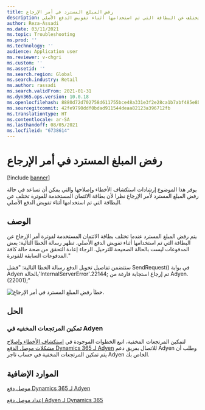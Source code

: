 ```yaml
---
title: رفض المبلغ المسترد في أمر الإرجاع
description: يوفر هذا الموضوع إرشادات استكشاف الأخطاء وإصلاحها والتي يمكن أن تساعد في حالة رفض المبلغ المسترد لأمر الإرجاع نظرا لأن بطاقة الائتمان المستخدمة للفوترة تختلف عن البطاقة التي تم استخدامها أثناء تفويض الدفع الأصلي.
author: Reza-Assadi
ms.date: 03/11/2021
ms.topic: Troubleshooting
ms.prod: ''
ms.technology: ''
audience: Application user
ms.reviewer: v-chgri
ms.custom: ''
ms.assetid: ''
ms.search.region: Global
ms.search.industry: Retail
ms.author: rassadi
ms.search.validFrom: 2021-01-31
ms.dyn365.ops.version: 10.0.18
ms.openlocfilehash: 8880d72d702758d611755bce48a331e3f2e28ca1b7abf485e8b4f7301317c875
ms.sourcegitcommit: 42fe9790ddf0bdad911544deaa82123a396712fb
ms.translationtype: HT
ms.contentlocale: ar-SA
ms.lasthandoff: 08/05/2021
ms.locfileid: "6738614"
---
```

# <a name="refund-on-a-return-order-is-declined"></a>رفض المبلغ المسترد في أمر الإرجاع

[!include [banner](../../includes/banner.md)]

يوفر هذا الموضوع إرشادات استكشاف الأخطاء وإصلاحها والتي يمكن أن تساعد في حالة رفض المبلغ المسترد لأمر الإرجاع نظرا لأن بطاقة الائتمان المستخدمة للفوترة تختلف عن البطاقة التي تم استخدامها أثناء تفويض الدفع الأصلي.

## <a name="description"></a>الوصف

يتم رفض المبلغ المسترد عندما تختلف بطاقة الائتمان المستخدمة لفوترة أمر الإرجاع عن البطاقة التي تم استخدامها أثناء تفويض الدفع الأصلي. تظهر رسالة الخطا التالية: بعض المدفوعات ليست بالحالة الصحيحة للترحيل. الرجاء إعادة التحقق من صحة حالة كافة المدفوعات السابقة للفوترة."

ستتضمن تفاصيل تخويل الدفع رسالة الخطا التالية: "فشل SendRequest() في بوابة Adyen بالحالة'InternalServerError'.22144; تم إرجاع استجابة فارغة من Adyen.(22001);"

![خطأ رفض المبلغ المسترد في أمر الإرجاع.](media/refund-order-decline.jpg)

## <a name="resolution"></a>الحل

### <a name="enable-blind-returns-in-adyen"></a>تمكين المرتجعات المخفيه في Adyen

لتمكين المرتجعات المخفية، اتبع الخطوات الموجودة في [استكشاف الأخطاء وإصلاح مشكلات موصل الدفع Dynamics 365 لـ Adyen](adyen-support.md) للاتصال بفريق دعم Adyen وطلب أن يتم تمكين المرتجعات المخفية في حساب تاجر Adyen الخاص بك.

## <a name="additional-resources"></a>الموارد الإضافية

[موصل دفع Dynamics 365 لـ Adyen](../dev-itpro/adyen-connector.md)

[إعداد موصل دفع Adyen لـ Dynamics 365](https://docs.adyen.com/plugins/microsoft-dynamics)
